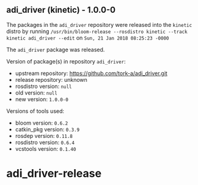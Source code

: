 ## adi_driver (kinetic) - 1.0.0-0

The packages in the `adi_driver` repository were released into the `kinetic` distro by running `/usr/bin/bloom-release --rosdistro kinetic --track kinetic adi_driver --edit` on `Sun, 21 Jan 2018 08:25:23 -0000`

The `adi_driver` package was released.

Version of package(s) in repository `adi_driver`:

- upstream repository: https://github.com/tork-a/adi_driver.git
- release repository: unknown
- rosdistro version: `null`
- old version: `null`
- new version: `1.0.0-0`

Versions of tools used:

- bloom version: `0.6.2`
- catkin_pkg version: `0.3.9`
- rosdep version: `0.11.8`
- rosdistro version: `0.6.4`
- vcstools version: `0.1.40`


# adi_driver-release